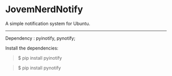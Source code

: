 # JovemNerdNotify
A simple notification system for Ubuntu.


----


Dependency : pyinotify, pynotify;

Install the dependencies:

>$ pip install pyinotify

>$ pip install pynotify
